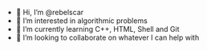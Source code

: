 - 👋 Hi, I’m @rebelscar
- 👀 I’m interested in algorithmic problems
- 🌱 I’m currently learning C++, HTML, Shell and Git
- 💞️ I’m looking to collaborate on whatever I can help with

<!---
rebelscar/rebelscar is a ✨ special ✨ repository because its `README.md` (this file) appears on your GitHub profile.
You can click the Preview link to take a look at your changes.
--->
